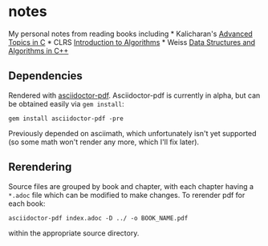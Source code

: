# notes
My personal notes from reading books including
    * Kalicharan's [Advanced Topics in C](http://www.apress.com/us/book/9781430264002)
    * CLRS [Introduction to Algorithms](https://www.amazon.com/Introduction-Algorithms-3rd-MIT-Press/dp/026203384)
    * Weiss [Data Structures and Algorithms in C++](https://www.amazon.com/Data-Structures-Algorithm-Analysis-C/dp/013284737X)

## Dependencies

Rendered with [asciidoctor-pdf](https://github.com/asciidoctor/asciidoctor-pdf). Asciidoctor-pdf is currently in alpha, but can be obtained easily via `gem install`:

    gem install asciidoctor-pdf -pre

Previously depended on asciimath, which unfortunately isn't yet supported (so some math won't render any more, which I'll fix later).

## Rerendering
Source files are grouped by book and chapter, with each chapter having a `*.adoc` file which can be modified to make changes. To rerender pdf for each book:

    asciidoctor-pdf index.adoc -D ../ -o BOOK_NAME.pdf

within the appropriate source directory.
